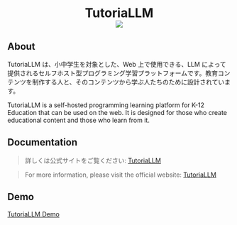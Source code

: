 <h1 align="center">
TutoriaLLM <br /> <a href="https://github.com/google/blockly"><img src="https://tinyurl.com/built-on-blockly" /> </a>
</h1>

## About

TutoriaLLM は、小中学生を対象とした、Web 上で使用できる、LLM によって提供されるセルフホスト型プログラミング学習プラットフォームです。教育コンテンツを制作する人と、そのコンテンツから学ぶ人たちのために設計されています。

TutoriaLLM is a self-hosted programming learning platform for K-12 Education that can be used on the web. It is designed for those who create educational content and those who learn from it.


## Documentation

> 詳しくは公式サイトをご覧ください: [TutoriaLLM](https://tutoriallm.com)

> For more information, please visit the official website: [TutoriaLLM](https://tutoriallm.com/en)

## Demo
[TutoriaLLM Demo](https://demo.tutoriallm.com/)
